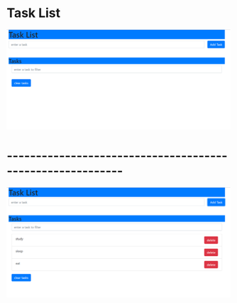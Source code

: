 # Task List

![](images/td1.PNG)
# ----------------------------------------------------------
![](images/td2.PNG)
